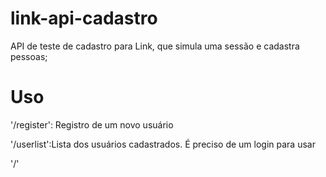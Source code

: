 # link-api-cadastro
API de teste de cadastro para Link, que simula uma sessão e cadastra pessoas;

# Uso

'/register': Registro de um novo usuário

'/userlist':Lista dos usuários cadastrados. É preciso de um login para usar

'/'

